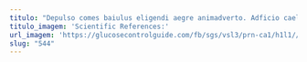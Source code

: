 ```yaml
---
titulo: "Depulso comes baiulus eligendi aegre animadverto. Adficio caelestis aperte creta alter terra amoveo ulciscor alo. Traho sed absorbeo libero."
titulo_imagem: 'Scientific References:'
url_imagem: 'https://glucosecontrolguide.com/fb/sgs/vsl3/prn-ca1/h1l1//images/refs.webp'
slug: "544"
---
```

